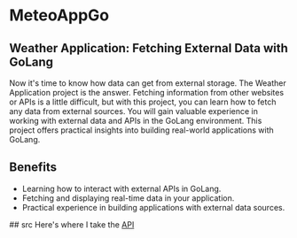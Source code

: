 # MeteoAppGo
## Weather Application: Fetching External Data with GoLang
Now it's time to know how data can get from external storage. The Weather Application project is the answer. Fetching information from other websites or APIs is a little difficult, but with this project, you can learn how to fetch any data from external sources. You will gain valuable experience in working with external data and APIs in the GoLang environment. This project offers practical insights into building real-world applications with GoLang.

## Benefits
<ul>
  <li>Learning how to interact with external APIs in GoLang.</li>
  <li>Fetching and displaying real-time data in your application.</li>
  <li>Practical experience in building applications with external data sources.</li>
</ul>
## src
Here's where I take the <a href="https://www.meteomatics.com/en/weather-api/?ppc_keyword=weather%20api&utm_term=weather%20api&utm_campaign=Weather+API+(Italien)&utm_source=adwords&utm_medium=ppc&hsa_acc=5001518620&hsa_cam=16954524880&hsa_grp=140944894052&hsa_ad=593583496729&hsa_src=g&hsa_tgt=kwd-13737666095&hsa_kw=weather%20api&hsa_mt=p&hsa_net=adwords&hsa_ver=3&gad_source=1&gclid=Cj0KCQiAvP-6BhDyARIsAJ3uv7bUtQMEVRPa0BV3s5UQYMhSWTcPB7-CTISbu4WVGxfnSa-kTbVzl5waAuWNEALw_wcB" target="_blank">API</a>

